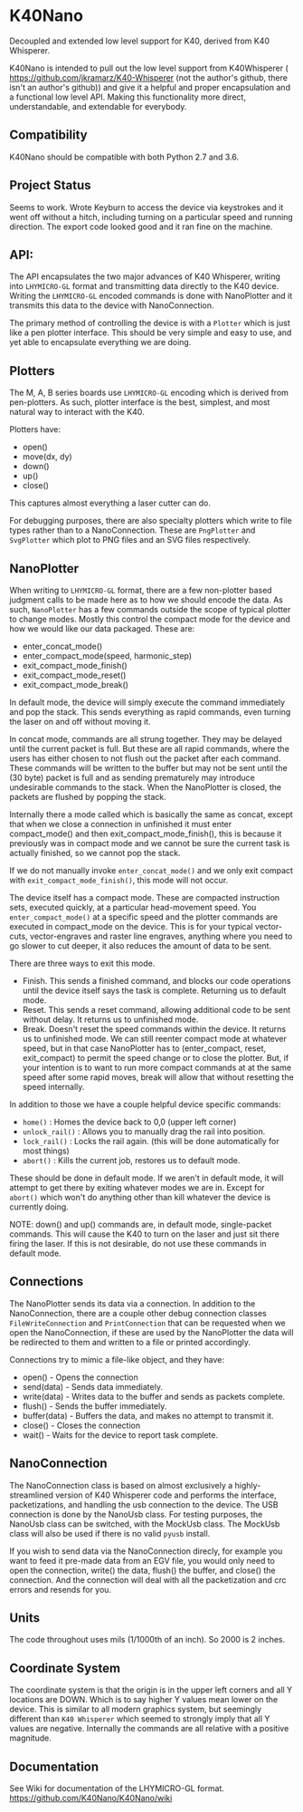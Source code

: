 # K40Nano
Decoupled and extended low level support for K40, derived from K40 Whisperer.

K40Nano is intended to pull out the low level support from K40Whisperer ( https://github.com/jkramarz/K40-Whisperer (not the author's github, there isn't an author's github)) and give it a helpful and proper encapsulation and a functional low level API. Making this functionality more direct, understandable, and extendable for everybody.


Compatibility
---
K40Nano should be compatible with both Python 2.7 and 3.6.


Project Status
---

Seems to work. Wrote Keyburn to access the device via keystrokes and it went off without a hitch, including turning on a particular speed and running direction. The export code looked good and it ran fine on the machine.

API:
---

The API encapsulates the two major advances of K40 Whisperer, writing into `LHYMICRO-GL` format and transmitting data directly to the K40 device. Writing the `LHYMICRO-GL` encoded commands is done with NanoPlotter and it transmits this data to the device with NanoConnection.

The primary method of controlling the device is with a `Plotter` which is just like a pen plotter interface. This should be very simple and easy to use, and yet able to encapsulate everything we are doing.

Plotters
---

The M, A, B series boards use `LHYMICRO-GL` encoding which is derived from pen-plotters. As such, plotter interface is the best, simplest, and most natural way to interact with the K40.
 
Plotters have:
* open()
* move(dx, dy)
* down()
* up()
* close()

This captures almost everything a laser cutter can do.

For debugging purposes, there are also specialty plotters which write to file types rather than to a NanoConnection. These are `PngPlotter` and `SvgPlotter` which plot to PNG files and an SVG files respectively.


NanoPlotter
---

When writing to `LHYMICRO-GL` format, there are a few non-plotter based judgment calls to be made here as to how we should encode the data. As such, `NanoPlotter` has a few commands outside the scope of typical plotter to change modes. Mostly this control the compact mode for the device and how we would like our data packaged. These are:

* enter_concat_mode()
* enter_compact_mode(speed, harmonic_step)
* exit_compact_mode_finish()
* exit_compact_mode_reset()
* exit_compact_mode_break()

In default mode, the device will simply execute the command immediately and pop the stack. This sends everything as rapid commands, even turning the laser on and off without moving it.

In concat mode, commands are all strung together. They may be delayed until the current packet is full. But these are all rapid commands, where the users has either chosen to not flush out the packet after each command. These commands will be written to the buffer but may not be sent until the (30 byte) packet is full and as sending prematurely may introduce undesirable commands to the stack. When the NanoPlotter is closed, the packets are flushed by popping the stack.

Internally there a mode called which is basically the same as concat, except that when we close a connection in unfinished it must enter compact_mode() and then exit_compact_mode_finish(), this is because it previously was in compact mode and we cannot be sure the current task is actually finished, so we cannot pop the stack.

If we do not manually invoke `enter_concat_mode()` and we only exit compact with `exit_compact_mode_finish()`, this mode will not occur.

The device itself has a compact mode. These are compacted instruction sets, executed quickly, at a particular head-movement speed. You `enter_compact_mode()` at a specific speed and the plotter commands are executed in compact_mode on the device. This is for your typical vector-cuts, vector-engraves and raster line engraves, anything where you need to go slower to cut deeper, it also reduces the amount of data to be sent.

There are three ways to exit this mode.
* Finish. This sends a finished command, and blocks our code operations until the device itself says the task is complete. Returning us to default mode.
* Reset. This sends a reset command, allowing additional code to be sent without delay. It returns us to unfinished mode.
* Break. Doesn't reset the speed commands within the device. It returns us to unfinished mode. We can still reenter compact mode at whatever speed, but in that case NanoPlotter has to (enter_compact, reset, exit_compact) to permit the speed change or to close the plotter. But, if your intention is to want to run more compact commands at at the same speed after some rapid moves, break will allow that without resetting the speed internally.

In addition to those we have a couple helpful device specific commands:
* `home()` : Homes the device back to 0,0 (upper left corner)
* `unlock_rail()` : Allows you to manually drag the rail into position.
* `lock_rail()` : Locks the rail again. (this will be done automatically for most things)
* `abort()` : Kills the current job, restores us to default mode.

These should be done in default mode. If we aren't in default mode, it will attempt to get there by exiting whatever modes we are in. Except for `abort()` which won't do anything other than kill whatever the device is currently doing.

NOTE: down() and up() commands are, in default mode, single-packet commands. This will cause the K40 to turn on the laser and just sit there firing the laser. If this is not desirable, do not use these commands in default mode.

Connections
---
The NanoPlotter sends its data via a connection. In addition to the NanoConnection, there are a couple other debug connection classes `FileWriteConnection` and `PrintConnection` that can be requested when we open the NanoConnection, if these are used by the NanoPlotter the data will be redirected to them and written to a file or printed accordingly.

Connections try to mimic a file-like object, and they have:

* open() - Opens the connection
* send(data) - Sends data immediately.
* write(data) - Writes data to the buffer and sends as packets complete.
* flush() - Sends the buffer immediately.
* buffer(data) - Buffers the data, and makes no attempt to transmit it.
* close() - Closes the connection
* wait() - Waits for the device to report task complete.


NanoConnection
---
The NanoConnection class is based on almost exclusively a highly-streamlined version of K40 Whisperer code and performs the interface, packetizations, and handling the usb connection to the device. The USB connection is done by the NanoUsb class. For testing purposes, the NanoUsb class can be switched, with the MockUsb class. The MockUsb class will also be used if there is no valid `pyusb` install.

If you wish to send data via the NanoConnection direcly, for example you want to feed it pre-made data from an EGV file, you would only need to open the connection, write() the data, flush() the buffer, and close() the connection.  And the connection will deal with all the packetization and crc errors and resends for you.


Units
---
The code throughout uses mils (1/1000th of an inch). So 2000 is 2 inches. 


Coordinate System
---
The coordinate system is that the origin is in the upper left corners and all Y locations are DOWN. Which is to say higher Y values mean lower on the device. This is similar to all modern graphics system, but seemingly different than `K40 Whisperer` which seemed to strongly imply that all Y values are negative. Internally the commands are all relative with a positive magnitude.

Documentation
---
See Wiki for documentation of the LHYMICRO-GL format.
https://github.com/K40Nano/K40Nano/wiki
